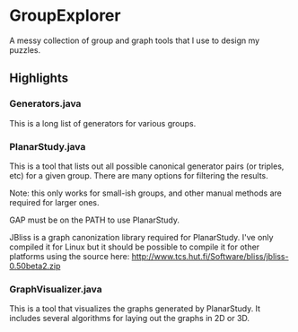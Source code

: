 # GroupExplorer

A messy collection of group and graph tools that I use to design my puzzles.


## Highlights

### Generators.java

This is a long list of generators for various groups. 

### PlanarStudy.java

This is a tool that lists out all possible canonical generator pairs (or triples, etc) for a given group.  There are many options for filtering the results.

Note: this only works for small-ish groups, and other manual methods are required for larger ones.

GAP must be on the PATH to use PlanarStudy.

JBliss is a graph canonization library required for PlanarStudy.  I've only compiled it for Linux but it should be possible to compile it for other platforms using the source here:
http://www.tcs.hut.fi/Software/bliss/jbliss-0.50beta2.zip

### GraphVisualizer.java

This is a tool that visualizes the graphs generated by PlanarStudy.  It includes several algorithms for laying out the graphs in 2D or 3D.
